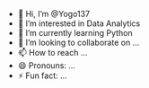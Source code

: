 - 👋 Hi, I’m @Yogo137
- 👀 I’m interested in Data Analytics
- 🌱 I’m currently learning Python
- 💞️ I’m looking to collaborate on ...
- 📫 How to reach ...
- 😄 Pronouns: ...
- ⚡ Fun fact: ...

<!---
Yogo137/Yogo137 is a ✨ special ✨ repository because its `README.md` (this file) appears on your GitHub profile.
You can click the Preview link to take a look at your changes.
--->
